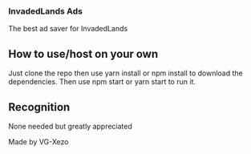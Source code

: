 ### InvadedLands Ads

The best ad saver for InvadedLands

## How to use/host on your own

Just clone the repo then use yarn install or npm install to download the dependencies. Then use npm start or yarn start to run it.

## Recognition

None needed but greatly appreciated

Made by VG-Xezo
